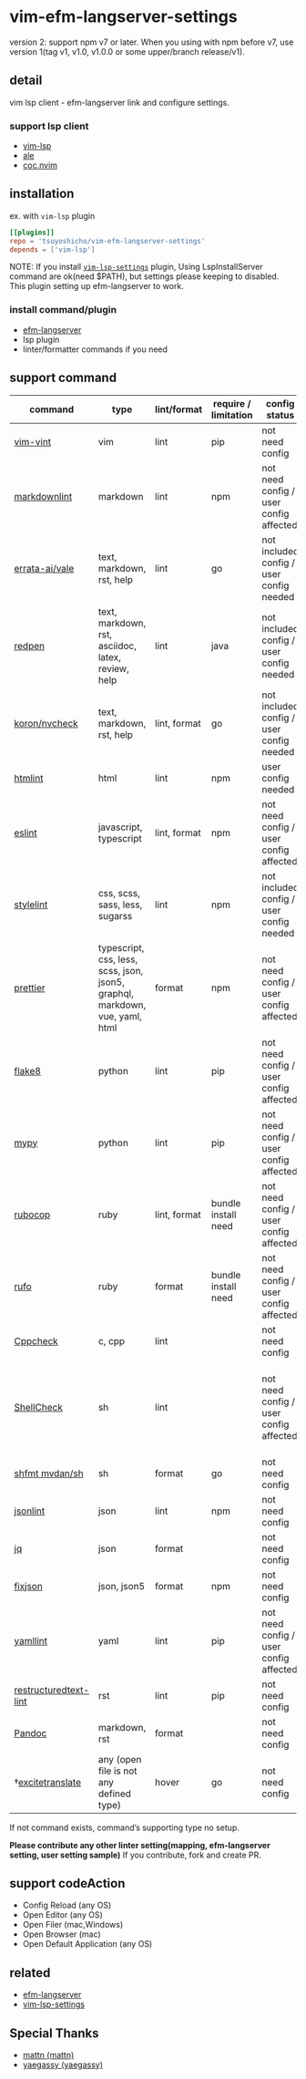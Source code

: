 # vim-efm-langserver-settings

version 2: support npm v7 or later.
When you using with npm before v7, use version 1(tag v1, v1.0, v1.0.0 or some upper/branch release/v1).

## detail

vim lsp client - efm-langserver link and configure settings.

### support lsp client

- [vim-lsp](https://github.com/prabirshrestha/vim-lsp)
- [ale](https://github.com/dense-analysis/ale)
- [coc.nvim](https://github.com/neoclide/coc.nvim)

## installation

ex. with `vim-lsp` plugin

```toml
[[plugins]]
repo = 'tsuyoshicho/vim-efm-langserver-settings'
depends = ['vim-lsp']
```

NOTE: If you install [`vim-lsp-settings`](https://github.com/mattn/vim-lsp-settings) plugin, Using LspInstallServer
command are ok(need $PATH), but settings please keeping to disabled.
This plugin setting up efm-langserver to work.

### install command/plugin

- [efm-langserver](https://github.com/mattn/efm-langserver)
- lsp plugin
- linter/formatter commands if you need

## support command

| command                                                                  | type                                                                         | lint/format  | require / limitation | config status                            | note                                                                                                                                                                                                                                                                                                                    |
| ------------------------------------------------------------------------ | ---------------------------------------------------------------------------- | ------------ | -------------------- | ---------------------------------------- | ----------------------------------------------------------------------------------------------------------------------------------------------------------------------------------------------------------------------------------------------------------------------------------------------------------------------- |
| [vim-vint](https://pypi.org/project/vim-vint/)                           | vim                                                                          | lint         | pip                  | not need config                          |                                                                                                                                                                                                                                                                                                                         |
| [markdownlint](https://www.npmjs.com/package/markdownlint)               | markdown                                                                     | lint         | npm                  | not need config / user config affected   | `.markdownlint.json` in the current directory.<br> [setting in project root sample](example/efm-langserver/root/.markdownlint.json).                                                                                                                                                                                    |
| [errata-ai/vale](https://github.com/errata-ai/vale)                      | text, markdown, rst, help                                                    | lint         | go                   | not included config / user config needed | `.vale.ini` in the current directory.<br> or in `$HOME` directory. <br> [setting in home sample](example/efm-langserver/home/.vale.ini).                                                                                                                                                                                |
| [redpen](https://redpen.cc/)                                             | text, markdown, rst, asciidoc, latex, review, help                           | lint         | java                 | not included config / user config needed | `redpen-conf.xml`, `redpen-conf-{lang}.xml` in the current directory.<br> or in `$REDPEN_HOME/conf` directory.                                                                                                                                                                                                          |
| [koron/nvcheck](https://github.com/koron/nvcheck)                        | text, markdown, rst, help                                                    | lint, format | go                   | not included config / user config needed | `dict.yml` in the project root.<br> [sample in vimdoc-jp-working](https://github.com/vim-jp/vimdoc-ja-working/blob/master/dict.yml).                                                                                                                                                                                    |
| [htmlint](https://github.com/htmllint/htmllint-cli)                      | html                                                                         | lint         | npm                  | user config needed                       | ` .htmllintrc` in the project root.<br> Generate from command at `htmllint init`.                                                                                                                                                                                                                                       |
| [eslint](https://www.npmjs.com/package/eslint)                           | javascript, typescript                                                       | lint, format | npm                  | not need config / user config affected   | `.eslintrc.js`, `.eslintrc.yaml (yml)`, `.eslintrc.json` or setting into `package.json` in the project root.                                                                                                                                                                                                            |
| [stylelint](https://www.npmjs.com/package/stylelint)                     | css, scss, sass, less, sugarss                                               | lint         | npm                  | not included config / user config needed | `.stylelintrc.json` in the project root.                                                                                                                                                                                                                                                                                |
| [prettier](https://www.npmjs.com/package/prettier)                       | typescript, css, less, scss, json, json5, graphql, markdown, vue, yaml, html | format       | npm                  | not need config / user config affected   | setting into `package.json` in the project root.                                                                                                                                                                                                                                                                        |
| [flake8](https://pypi.org/project/flake8/)                               | python                                                                       | lint         | pip                  | not need config / user config affected   | `setup.cfg`, `tox.ini`, `.flake8` in project root.<br> `.flake8`, `~/.config/flake8` in home.                                                                                                                                                                                                                           |
| [mypy](https://pypi.org/project/mypy/)                                   | python                                                                       | lint         | pip                  | not need config / user config affected   | `mypy.ini`, `setup.cfg` in project root. <br> `.mypy.ini` in `$HOME` directory.                                                                                                                                                                                                                                         |
| [rubocop](https://rubygems.org/gems/rubocop)                             | ruby                                                                         | lint, format | bundle install need  | not need config / user config affected   | `.rubocop.yml` in project root.                                                                                                                                                                                                                                                                                         |
| [rufo](https://rubygems.org/gems/rufo/)                                  | ruby                                                                         | format       | bundle install need  | not need config / user config affected   | `.rufo` in project root.                                                                                                                                                                                                                                                                                                |
| [Cppcheck](http://cppcheck.sourceforge.net/)                             | c, cpp                                                                       | lint         |                      | not need config                          |                                                                                                                                                                                                                                                                                                                         |
| [ShellCheck](https://www.shellcheck.net/)                                | sh                                                                           | lint         |                      | not need config / user config affected   | `.shellcheckrc` or `shellcheckrc` in the current directory(search parent upto root).<br> `.shellcheckrc` in `$HOME` directory. <br> XDG config directory (usually `~/.config/shellcheckrc` ) on Unix, or `%APPDATA%/shellcheckrc` on Windows. <br> [setting in home sample](example/efm-langserver/home/.shellcheckrc). |
| [shfmt mvdan/sh](https://github.com/mvdan/sh)                            | sh                                                                           | format       | go                   | not need config                          |                                                                                                                                                                                                                                                                                                                         |
| [jsonlint](https://www.npmjs.com/package/jsonlint)                       | json                                                                         | lint         | npm                  | not need config                          |                                                                                                                                                                                                                                                                                                                         |
| [jq](https://stedolan.github.io/jq/)                                     | json                                                                         | format       |                      | not need config                          |                                                                                                                                                                                                                                                                                                                         |
| [fixjson](https://www.npmjs.com/package/fixjson)                         | json, json5                                                                  | format       | npm                  | not need config                          |                                                                                                                                                                                                                                                                                                                         |
| [yamllint](https://pypi.org/project/yamllint/)                           | yaml                                                                         | lint         | pip                  | not need config / user config affected   | `.yamllint` , `.yamllint.yaml` or `.yamllint.yml` in the current working directory<br> config in $XDG\_CONFIG\_HOME `~/.config/yamllint/config`(support?).                                                                                                                                                              |
| [restructuredtext-lint](https://pypi.org/project/restructuredtext-lint/) | rst                                                                          | lint         | pip                  | not need config                          |                                                                                                                                                                                                                                                                                                                         |
| [Pandoc](https://pandoc.org/)                                            | markdown, rst                                                                | format       |                      | not need config                          |                                                                                                                                                                                                                                                                                                                         |
| †[excitetranslate](https://github.com/mattn/excitetranslate)            | any (open file is not any defined type)                                      | hover        | go                   | not need config                          |                                                                                                                                                                                                                                                                                                                         |

If not command exists, command’s supporting type no setup.

**Please contribute any other linter setting(mapping, efm-langserver
setting, user setting sample)** If you contribute, fork and create PR.

## support codeAction

- Config Reload (any OS)
- Open Editor (any OS)
- Open Filer (mac,Windows)
- Open Browser (mac)
- Open Default Application (any OS)

## related

- [efm-langserver](https://github.com/mattn/efm-langserver)
- [vim-lsp-settings](https://github.com/mattn/vim-lsp-settings)

## Special Thanks

- [mattn \(mattn\)](https://github.com/mattn)
- [yaegassy \(yaegassy\)](https://github.com/yaegassy)
